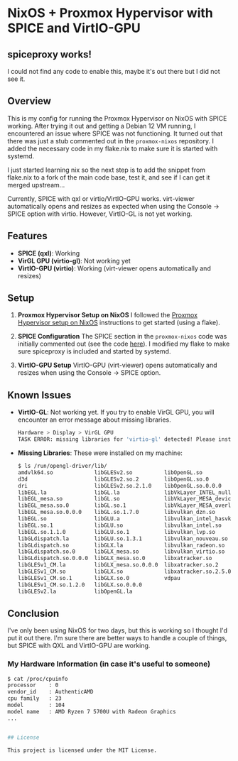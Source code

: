 # NixOS + Proxmox Hypervisor with SPICE and VirtIO-GPU 

## spiceproxy works!

I could not find any code to enable this, maybe it's out there but I did not see it.

## Overview

This is my config for running the Proxmox Hypervisor on NixOS with SPICE working. After trying it out and getting a Debian 12 VM running, I encountered an issue where SPICE was not functioning. It turned out that there was just a stub commented out in the `proxmox-nixos` repository. I added the necessary code in my flake.nix to make sure it is started with systemd. 

I just started learning nix so the next step is to add the snippet from flake.nix to a fork of the main code base, test it, and see if I can get it merged upstream...

Currently, SPICE with qxl or virtio/VirtIO-GPU works. virt-viewer automatically opens and resizes as expected when using the Console -> SPICE option with virtio. However, VirtIO-GL is not yet working.

## Features

- **SPICE (qxl)**: Working
- **VirGL GPU (virtio-gl)**: Not working yet
- **VirtIO-GPU (virtio)**: Working (virt-viewer opens automatically and resizes)

## Setup

1. **Proxmox Hypervisor Setup on NixOS**
   I followed the [Proxmox Hypervisor setup on NixOS](https://github.com/SaumonNet/proxmox-nixos) instructions to get started (using a flake). 

2. **SPICE Configuration**
   The SPICE section in the `proxmox-nixos` code was initially commented out (see the code [here](https://github.com/SaumonNet/proxmox-nixos/blob/15187a4c4ac50d1a38c734f72dd201a7eb504a89/modules/proxmox-ve/manager.nix#L171-L173)). I modified my flake to make sure spiceproxy is included and started by systemd.

3. **VirtIO-GPU Setup**
   VirtIO-GPU (virt-viewer) opens automatically and resizes when using the Console -> SPICE option.


## Known Issues

- **VirtIO-GL**: Not working yet. If you try to enable VirGL GPU, you will encounter an error message about missing libraries.
  
  ```bash
  Hardware > Display > VirGL GPU
  TASK ERROR: missing libraries for 'virtio-gl' detected! Please install 'libgl1' and 'libegl1'
  ```

- **Missing Libraries**: These were installed on my machine:
  
  ```bash
  $ ls /run/opengl-driver/lib/
  amdvlk64.so             libGLESv2.so          libOpenGL.so
  d3d                     libGLESv2.so.2        libOpenGL.so.0
  dri                     libGLESv2.so.2.1.0    libOpenGL.so.0.0.0
  libEGL.la               libGL.la              libVkLayer_INTEL_nullhw.so
  libEGL_mesa.so          libGL.so              libVkLayer_MESA_device_select.so
  libEGL_mesa.so.0        libGL.so.1            libVkLayer_MESA_overlay.so
  libEGL_mesa.so.0.0.0    libGL.so.1.7.0        libvulkan_dzn.so
  libEGL.so               libGLU.a              libvulkan_intel_hasvk.so
  libEGL.so.1             libGLU.so             libvulkan_intel.so
  libEGL.so.1.1.0         libGLU.so.1           libvulkan_lvp.so
  libGLdispatch.la        libGLU.so.1.3.1       libvulkan_nouveau.so
  libGLdispatch.so        libGLX.la             libvulkan_radeon.so
  libGLdispatch.so.0      libGLX_mesa.so        libvulkan_virtio.so
  libGLdispatch.so.0.0.0  libGLX_mesa.so.0      libxatracker.so
  libGLESv1_CM.la         libGLX_mesa.so.0.0.0  libxatracker.so.2
  libGLESv1_CM.so         libGLX.so             libxatracker.so.2.5.0
  libGLESv1_CM.so.1       libGLX.so.0           vdpau
  libGLESv1_CM.so.1.2.0   libGLX.so.0.0.0
  libGLESv2.la            libOpenGL.la
  ```

## Conclusion

I've only been using NixOS for two days, but this is working so I thought I'd put it out there. I'm sure there are better ways to handle a couple of things, but SPICE with QXL and VirtIO-GPU are working.

### My Hardware Information (in case it's useful to someone)

```bash
$ cat /proc/cpuinfo 
processor    : 0
vendor_id    : AuthenticAMD
cpu family   : 23
model        : 104
model name   : AMD Ryzen 7 5700U with Radeon Graphics
...


## License

This project is licensed under the MIT License.

